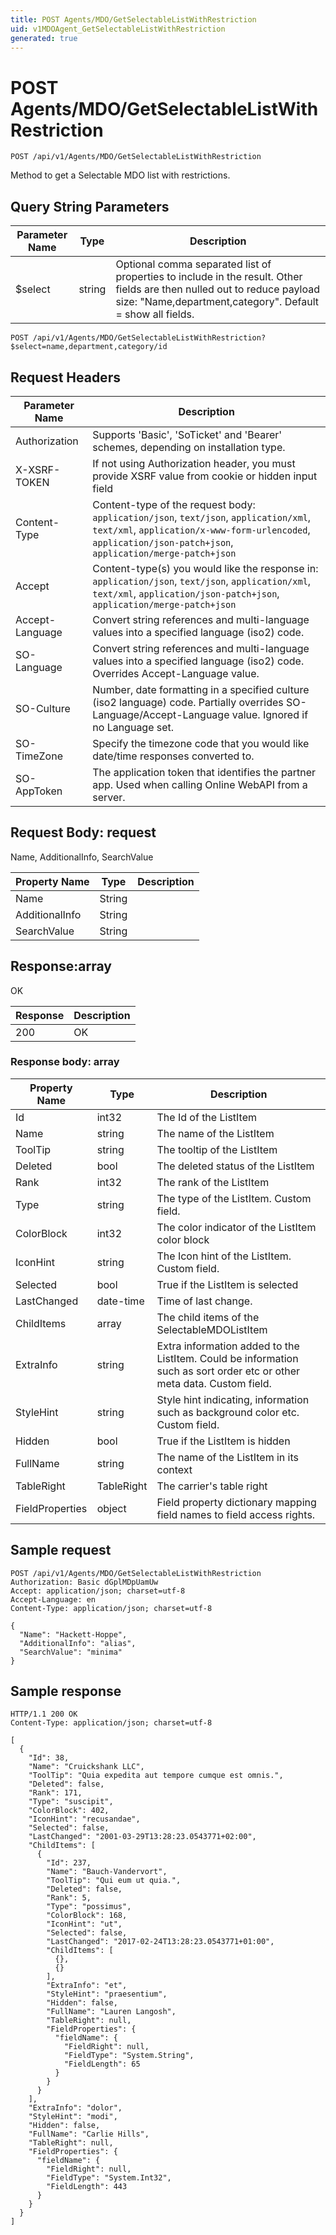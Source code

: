 ```yaml
---
title: POST Agents/MDO/GetSelectableListWithRestriction
uid: v1MDOAgent_GetSelectableListWithRestriction
generated: true
---
```


# POST Agents/MDO/GetSelectableListWithRestriction

```http
POST /api/v1/Agents/MDO/GetSelectableListWithRestriction
```

Method to get a Selectable MDO list with restrictions.







## Query String Parameters

| Parameter Name | Type |  Description |
|----------------|------|--------------|
| $select | string |  Optional comma separated list of properties to include in the result. Other fields are then nulled out to reduce payload size: "Name,department,category". Default = show all fields. |

```http
POST /api/v1/Agents/MDO/GetSelectableListWithRestriction?$select=name,department,category/id
```


## Request Headers

| Parameter Name | Description |
|----------------|-------------|
| Authorization  | Supports 'Basic', 'SoTicket' and 'Bearer' schemes, depending on installation type. |
| X-XSRF-TOKEN   | If not using Authorization header, you must provide XSRF value from cookie or hidden input field |
| Content-Type | Content-type of the request body: `application/json`, `text/json`, `application/xml`, `text/xml`, `application/x-www-form-urlencoded`, `application/json-patch+json`, `application/merge-patch+json` |
| Accept         | Content-type(s) you would like the response in: `application/json`, `text/json`, `application/xml`, `text/xml`, `application/json-patch+json`, `application/merge-patch+json` |
| Accept-Language | Convert string references and multi-language values into a specified language (iso2) code. |
| SO-Language | Convert string references and multi-language values into a specified language (iso2) code. Overrides Accept-Language value. |
| SO-Culture | Number, date formatting in a specified culture (iso2 language) code. Partially overrides SO-Language/Accept-Language value. Ignored if no Language set. |
| SO-TimeZone | Specify the timezone code that you would like date/time responses converted to. |
| SO-AppToken | The application token that identifies the partner app. Used when calling Online WebAPI from a server. |

## Request Body: request 

Name, AdditionalInfo, SearchValue 

| Property Name | Type |  Description |
|----------------|------|--------------|
| Name | String |  |
| AdditionalInfo | String |  |
| SearchValue | String |  |

## Response:array

OK

| Response | Description |
|----------------|-------------|
| 200 | OK |

### Response body: array

| Property Name | Type |  Description |
|----------------|------|--------------|
| Id | int32 | The Id of the ListItem |
| Name | string | The name of the ListItem |
| ToolTip | string | The tooltip of the ListItem |
| Deleted | bool | The deleted status of the ListItem |
| Rank | int32 | The rank of the ListItem |
| Type | string | The type of the ListItem. Custom field. |
| ColorBlock | int32 | The color indicator of the ListItem color block |
| IconHint | string | The Icon hint of the ListItem. Custom field. |
| Selected | bool | True if the ListItem is selected |
| LastChanged | date-time | Time of last change. |
| ChildItems | array | The child items of the SelectableMDOListItem |
| ExtraInfo | string | Extra information added to the ListItem. Could be information such as sort order etc or other meta data. Custom field. |
| StyleHint | string | Style hint indicating, information such as background color etc. Custom field. |
| Hidden | bool | True if the ListItem is hidden |
| FullName | string | The name of the ListItem in its context |
| TableRight | TableRight | The carrier's table right |
| FieldProperties | object | Field property dictionary mapping field names to field access rights. |

## Sample request

```http!
POST /api/v1/Agents/MDO/GetSelectableListWithRestriction
Authorization: Basic dGplMDpUamUw
Accept: application/json; charset=utf-8
Accept-Language: en
Content-Type: application/json; charset=utf-8

{
  "Name": "Hackett-Hoppe",
  "AdditionalInfo": "alias",
  "SearchValue": "minima"
}
```

## Sample response

```http_
HTTP/1.1 200 OK
Content-Type: application/json; charset=utf-8

[
  {
    "Id": 38,
    "Name": "Cruickshank LLC",
    "ToolTip": "Quia expedita aut tempore cumque est omnis.",
    "Deleted": false,
    "Rank": 171,
    "Type": "suscipit",
    "ColorBlock": 402,
    "IconHint": "recusandae",
    "Selected": false,
    "LastChanged": "2001-03-29T13:28:23.0543771+02:00",
    "ChildItems": [
      {
        "Id": 237,
        "Name": "Bauch-Vandervort",
        "ToolTip": "Qui eum ut quia.",
        "Deleted": false,
        "Rank": 5,
        "Type": "possimus",
        "ColorBlock": 168,
        "IconHint": "ut",
        "Selected": false,
        "LastChanged": "2017-02-24T13:28:23.0543771+01:00",
        "ChildItems": [
          {},
          {}
        ],
        "ExtraInfo": "et",
        "StyleHint": "praesentium",
        "Hidden": false,
        "FullName": "Lauren Langosh",
        "TableRight": null,
        "FieldProperties": {
          "fieldName": {
            "FieldRight": null,
            "FieldType": "System.String",
            "FieldLength": 65
          }
        }
      }
    ],
    "ExtraInfo": "dolor",
    "StyleHint": "modi",
    "Hidden": false,
    "FullName": "Carlie Hills",
    "TableRight": null,
    "FieldProperties": {
      "fieldName": {
        "FieldRight": null,
        "FieldType": "System.Int32",
        "FieldLength": 443
      }
    }
  }
]
```